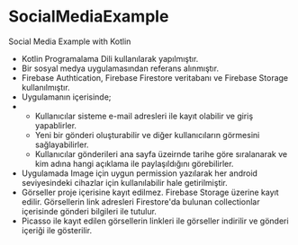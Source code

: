 # SocialMediaExample
Social Media Example with Kotlin

- Kotlin Programalama Dili kullanılarak yapılmıştır.
- Bir sosyal medya uygulamasından referans alınmıştır.
- Firebase Authtication, Firebase Firestore veritabanı ve Firebase Storage kullanılmıştır.
- Uygulamanın içerisinde;
-  * Kullanıcılar sisteme e-mail adresleri ile kayıt olabilir ve giriş yapablirler.
   * Yeni bir gönderi oluşturabilir ve diğer kullanıcıların görmesini sağlayabilirler.
   * Kullanıcılar gönderileri ana sayfa üzeirnde tarihe göre sıralanarak ve kim adına hangi açıklama ile paylaşıldığını görebilirler.
- Uygulamada Image için uygun permission yazılarak her android seviyesindeki cihazlar için kullanılabilir hale getirilmiştir.
- Görseller proje içerisine kayıt edilmez. Firebase Storage üzerine kayıt edilir. Görsellerin link adresleri Firestore'da bulunan collectionlar içerisinde gönderi bilgileri ile tutulur.
- Picasso ile kayıt edilen görsellerin linkleri ile görseller indirilir ve gönderi içeriği ile gösterilir.
